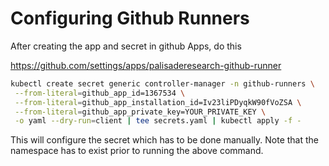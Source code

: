 # Configuring Github Runners

After creating the app and secret in github Apps, do this

https://github.com/settings/apps/palisaderesearch-github-runner

```bash
kubectl create secret generic controller-manager -n github-runners \
 --from-literal=github_app_id=1367534 \
 --from-literal=github_app_installation_id=Iv23liPDyqkW90fVoZSA \
 --from-literal=github_app_private_key=YOUR_PRIVATE_KEY \
 -o yaml --dry-run=client | tee secrets.yaml | kubectl apply -f -
```



This will configure the secret which has to be done manually. Note that the namespace has to exist prior to running the above command.
